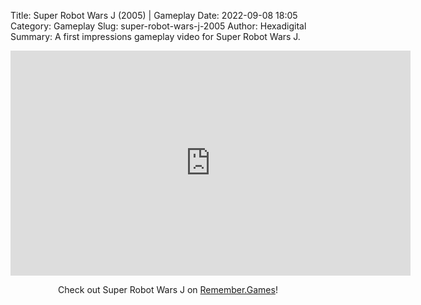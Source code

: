 Title: Super Robot Wars J (2005) | Gameplay
Date: 2022-09-08 18:05
Category: Gameplay
Slug: super-robot-wars-j-2005
Author: Hexadigital
Summary: A first impressions gameplay video for Super Robot Wars J.

<center><iframe src="https://www.youtube.com/embed/p4nvbfLdvnQ?feature=oembed" allow="accelerometer; autoplay; encrypted-media; gyroscope; picture-in-picture" width="640" height="360" frameborder="0"></iframe>

Check out Super Robot Wars J on [Remember.Games](https://remember.games/game/6296/super-robot-wars-j/)!</center>


